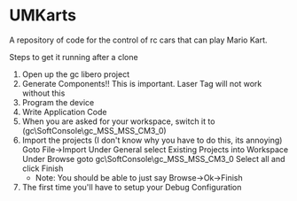 UMKarts
=======

A repository of code for the control of rc cars that can play Mario Kart.

Steps to get it running after a clone
1) Open up the gc libero project
2) Generate Components!! This is important. Laser Tag will not work without this
3) Program the device
4) Write Application Code
5) When you are asked for your workspace, switch it to (gc\SoftConsole\gc_MSS_MSS_CM3_0\)
6) Import the projects (I don't know why you have to do this, its annoying)
	Goto File->Import
	Under General select Existing Projects into Workspace
	Under Browse goto gc\SoftConsole\gc_MSS_MSS_CM3_0
	Select all and click Finish
	* Note: You should be able to just say Browse->Ok->Finish
7) The first time you'll have to setup your Debug Configuration
